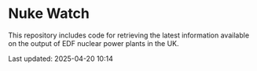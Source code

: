 # Nuke Watch

This repository includes code for retrieving the latest information available on the output of EDF nuclear power plants in the UK.

Last updated: 2025-04-20 10:14